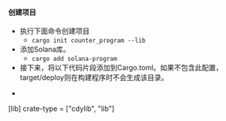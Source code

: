#### 创建项目

- 执行下面命令创建项目
    - ``` cargo init counter_program --lib ```
- 添加Solana库。
    - ``` cargo add solana-program ```
- 接下来，将以下代码片段添加到Cargo.toml。如果不包含此配置，target/deploy则在构建程序时不会生成该目录。
- ```shell

[lib]
crate-type = ["cdylib", "lib"]

```

